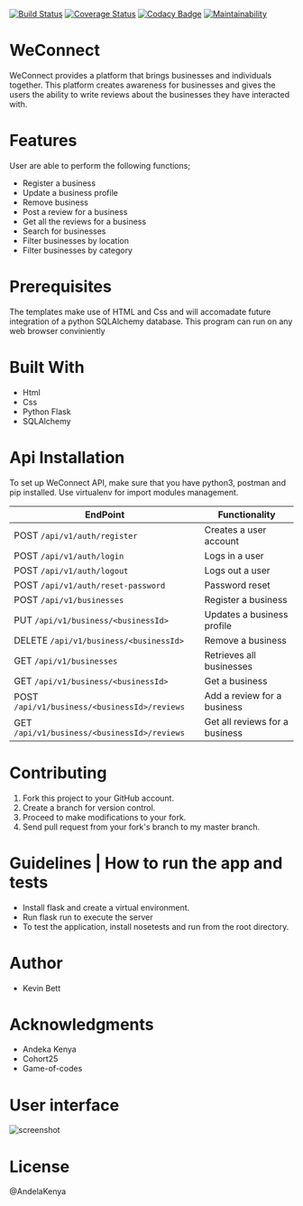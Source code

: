 [![Build Status](https://travis-ci.org/kevinbett/WeConnect.svg?branch=v3)](https://travis-ci.org/kevinbett/WeConnect)
[![Coverage Status](https://coveralls.io/repos/github/kevinbett/WeConnect/badge.svg?branch=master)](https://coveralls.io/github/kevinbett/WeConnect?branch=master)
[![Codacy Badge](https://api.codacy.com/project/badge/Grade/057f3e0d62744341bb612426211c460c)](https://www.codacy.com/app/kevinbett/WeConnect?utm_source=github.com&amp;utm_medium=referral&amp;utm_content=kevinbett/WeConnect&amp;utm_campaign=Badge_Grade)
[![Maintainability](https://api.codeclimate.com/v1/badges/72e0ddb02eb5a2f368e9/maintainability)](https://codeclimate.com/github/kevinbett/WeConnect/maintainability)

# WeConnect

WeConnect provides a platform that brings businesses and individuals together. This platform creates awareness for businesses and gives the users the ability to write reviews about the businesses they have interacted with. 

# Features

User are able to perform the following functions;

* Register a business 
* Update a business profile
* Remove business
* Post a review for a business
* Get all the reviews for a business
* Search for businesses
* Filter businesses by location	
* Filter businesses by category

# Prerequisites

The templates make use of HTML and Css and will accomadate future integration of a python SQLAlchemy database. This program can run on any web browser conviniently

# Built With

* Html
* Css
* Python Flask 
* SQLAlchemy

# Api Installation

To set up WeConnect API, make sure that you have python3, postman and pip installed.
Use virtualenv for import modules management.

**EndPoint** | **Functionality**
--- | ---
POST `/api/v1/auth/register` | Creates a user account 
POST `/api/v1/auth/login` | Logs in a user
POST `/api/v1/auth/logout` | Logs out a user
POST `/api/v1/auth/reset-password` | Password reset
POST  `/api/v1/businesses` | Register a business
PUT `/api/v1/business/<businessId>` | Updates a business profile
DELETE `/api/v1/business/<businessId>` | Remove a business
GET  `/api/v1/businesses` | Retrieves all businesses
GET  `/api/v1/business/<businessId>` | Get a business 
POST  `/api/v1/business/<businessId>/reviews` | Add a review for a business
GET  `/api/v1/business/<businessId>/reviews` | Get all reviews for a business

# Contributing

1. Fork this project to your GitHub account.
2. Create a branch for version control.
3. Proceed to make modifications to your fork.
4. Send pull request from your fork's branch to my master branch.

# Guidelines | How to run the app and tests

- Install flask and create a virtual environment. 
- Run flask run to execute the server 
- To test the application, install nosetests and run from the root directory.

# Author 

* Kevin Bett

# Acknowledgments

* Andeka Kenya
* Cohort25
* Game-of-codes

# User interface

![screenshot](https://github.com/kevinbett/WeConnect/blob/feature/designs/UI/img/login.PNG)

# License

@AndelaKenya
